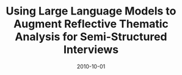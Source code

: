 ---
title: "Using Large Language Models to Augment Reflective Thematic Analysis for Semi-Structured Interviews"
collection: research
type: "Research Presentation"
venue: "National Conference on Undergraduate Research 2023"
date: 2010-10-01
location: "Long Beach, California"
---